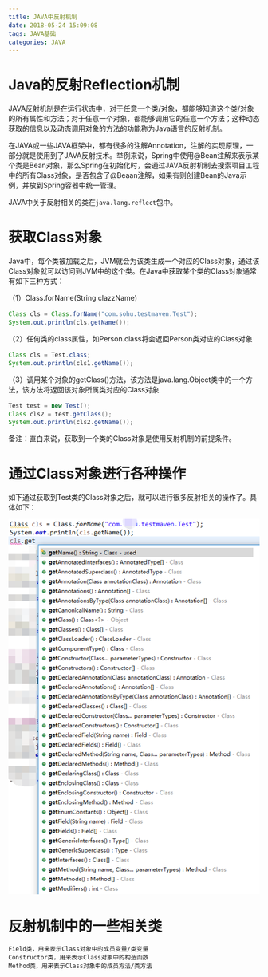 ```yaml
---
title: JAVA中反射机制
date: 2018-05-24 15:09:08
tags: JAVA基础
categories: JAVA
---
```


# Java的反射Reflection机制

JAVA反射机制是在运行状态中，对于任意一个类/对象，都能够知道这个类/对象的所有属性和方法；对于任意一个对象，都能够调用它的任意一个方法；这种动态获取的信息以及动态调用对象的方法的功能称为Java语言的反射机制。

在JAVA或一些JAVA框架中，都有很多的注解Annotation，注解的实现原理，一部分就是使用到了JAVA反射技术。举例来说，Spring中使用@Bean注解来表示某个类是Bean对象，那么Spring在初始化时，会通过JAVA反射机制去搜索项目工程中的所有Class对象，是否包含了@Beaan注解，如果有则创建Bean的Java示例，并放到Spring容器中统一管理。

JAVA中关于反射相关的类在`java.lang.reflect`包中。

# 获取Class对象

Java中，每个类被加载之后，JVM就会为该类生成一个对应的Class对象，通过该Class对象就可以访问到JVM中的这个类。在Java中获取某个类的Class对象通常有如下三种方式：

（1）Class.forName(String clazzName)

```java
Class cls = Class.forName("com.sohu.testmaven.Test");
System.out.println(cls.getName());
```

（2）任何类的class属性，如Person.class将会返回Person类对应的Class对象

```java
Class cls = Test.class;
System.out.println(cls1.getName());
```

（3）调用某个对象的getClass()方法，该方法是java.lang.Object类中的一个方法，该方法将返回该对象所属类对应的Class对象

```java
Test test = new Test();
Class cls2 = test.getClass();
System.out.println(cls2.getName());
```

备注：直白来说，获取到一个类的Class对象是使用反射机制的前提条件。

# 通过Class对象进行各种操作

如下通过获取到Test类的Class对象之后，就可以进行很多反射相关的操作了。具体如下：

![](/images/java_reflect_1_1.png)

# 反射机制中的一些相关类

    Field类，用来表示Class对象中的成员变量/类变量
    Constructor类，用来表示Class对象中的构造函数
    Method类，用来表示Class对象中的成员方法/类方法



